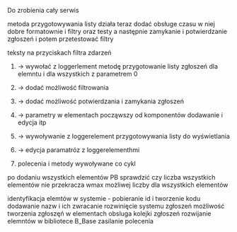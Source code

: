 Do zrobienia cały serwis

metoda przygotowywania listy działa teraz dodać obsługe czasu w niej dobre formatownie i filtry oraz testy a następnie zamykanie i potwierdzanie zgłoszeń i potem przetestować filtry 

teksty na przyciskach filtra zdarzeń

1. -> wywołać z loggerlement metodę przygotowanie listy zgłoszeń dla elemntu i dla wszystkich z parametrem 0
2. -> dodać możliwość filtrowania
3. -> dodać możliwość potwierdzania i zamykania zgłoszeń

4. -> parametry w elementach począwszy od komponentów dodawanie i edycja itp
5. -> wywoływanie z loggerelement przygotowywania listy do wyświetlania
6. -> edycja paramatróz z loggerelementhmi 

10. polecenia i metody wywoływane co cykl

po dodaniu wszystkich elementów PB sprawdzić czy liczba wszystkich elementów nie przekracza wmax możliwej liczby dla wszystkich elementów


identyfikacja elemtów w systemie - pobieranie id i tworzenie kodu dodawanie nazw i ich zwracanie 
rozwinięcie systemu zgłoszeń 
    możliwość tworzenia zgłoszęń w elementach
    obsluga kolejki zgłoszeń
rozwijanie elemntów w bibliotece B_Base
    zasilanie 
    polecenia
    